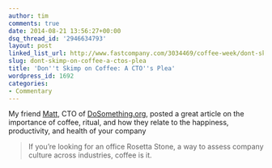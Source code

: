 ```yaml
---
author: tim
comments: true
date: 2014-08-21 13:56:27+00:00
dsq_thread_id: '2946634793'
layout: post
linked_list_url: http://www.fastcompany.com/3034469/coffee-week/dont-skimp-on-coffee-a-ctos-plea
slug: dont-skimp-on-coffee-a-ctos-plea
title: 'Don''t Skimp on Coffee: A CTO''s Plea'
wordpress_id: 1692
categories:
- Commentary
---
```


My friend [Matt](https://twitter.com/mshmsh5000), CTO of
[DoSomething.org](https://www.dosomething.org/), posted a great article on the
importance of coffee, ritual, and how they relate to the happiness,
productivity, and health of your company

> If you’re looking for an office Rosetta Stone, a way to assess company
culture across industries, coffee is it.